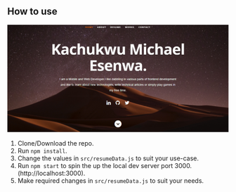 ## How to use
![Preview](https://github.com/kcmikee/myportfolio/blob/master/public/images/gitimg.png)
1. Clone/Download the repo.
2. Run `npm install`.
3. Change the values in `src/resumeData.js` to suit your use-case.
4. Run `npm start` to spin the up the local dev server port 3000.(http://localhost:3000).
5. Make required changes in `src/resumeData.js` to suit your needs.
